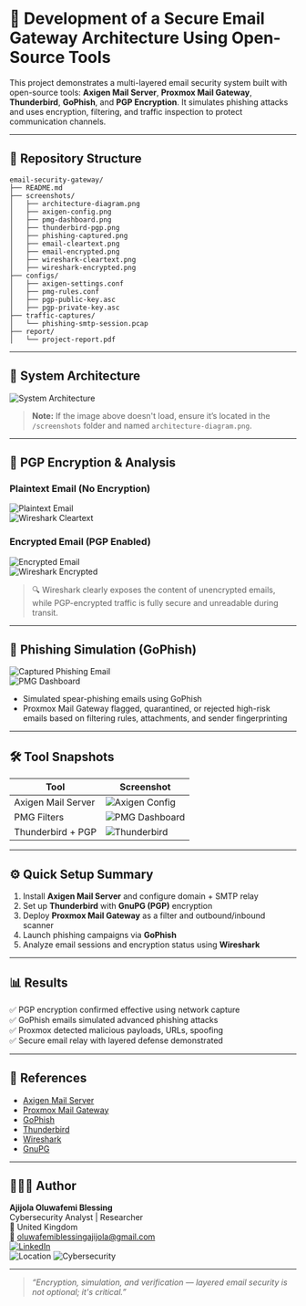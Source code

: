 # 🔐 Development of a Secure Email Gateway Architecture Using Open-Source Tools

This project demonstrates a multi-layered email security system built with open-source tools: **Axigen Mail Server**, **Proxmox Mail Gateway**, **Thunderbird**, **GoPhish**, and **PGP Encryption**. It simulates phishing attacks and uses encryption, filtering, and traffic inspection to protect communication channels.

---

## 📁 Repository Structure

```
email-security-gateway/
├── README.md
├── screenshots/
│   ├── architecture-diagram.png
│   ├── axigen-config.png
│   ├── pmg-dashboard.png
│   ├── thunderbird-pgp.png
│   ├── phishing-captured.png
│   ├── email-cleartext.png
│   ├── email-encrypted.png
│   ├── wireshark-cleartext.png
│   ├── wireshark-encrypted.png
├── configs/
│   ├── axigen-settings.conf
│   ├── pmg-rules.conf
│   ├── pgp-public-key.asc
│   ├── pgp-private-key.asc
├── traffic-captures/
│   └── phishing-smtp-session.pcap
├── report/
│   └── project-report.pdf
```

---

## 🧠 System Architecture

![System Architecture](screenshots/architecture-diagram.png)

> **Note:** If the image above doesn't load, ensure it’s located in the `/screenshots` folder and named `architecture-diagram.png`.

---

## 🔐 PGP Encryption & Analysis

### Plaintext Email (No Encryption)

![Plaintext Email](screenshots/email-cleartext.png)  
![Wireshark Cleartext](screenshots/wireshark-cleartext.png)

### Encrypted Email (PGP Enabled)

![Encrypted Email](screenshots/email-encrypted.png)  
![Wireshark Encrypted](screenshots/wireshark-encrypted.png)

> 🔍 Wireshark clearly exposes the content of unencrypted emails, while PGP-encrypted traffic is fully secure and unreadable during transit.

---

## 🚨 Phishing Simulation (GoPhish)

![Captured Phishing Email](screenshots/phishing-captured.png)  
![PMG Dashboard](screenshots/pmg-dashboard.png)

- Simulated spear-phishing emails using GoPhish
- Proxmox Mail Gateway flagged, quarantined, or rejected high-risk emails based on filtering rules, attachments, and sender fingerprinting

---

## 🛠 Tool Snapshots

| Tool               | Screenshot |
|--------------------|------------|
| Axigen Mail Server | ![Axigen Config](screenshots/axigen-config.png) |
| PMG Filters        | ![PMG Dashboard](screenshots/pmg-dashboard.png) |
| Thunderbird + PGP  | ![Thunderbird](screenshots/thunderbird-pgp.png) |

---

## ⚙️ Quick Setup Summary

1. Install **Axigen Mail Server** and configure domain + SMTP relay
2. Set up **Thunderbird** with **GnuPG (PGP)** encryption
3. Deploy **Proxmox Mail Gateway** as a filter and outbound/inbound scanner
4. Launch phishing campaigns via **GoPhish**
5. Analyze email sessions and encryption status using **Wireshark**

---

## 📊 Results

✅ PGP encryption confirmed effective using network capture  
✅ GoPhish emails simulated advanced phishing attacks  
✅ Proxmox detected malicious payloads, URLs, spoofing  
✅ Secure email relay with layered defense demonstrated

---

## 📘 References

- [Axigen Mail Server](https://www.axigen.com/mail-server/)
- [Proxmox Mail Gateway](https://www.proxmox.com/en/proxmox-mail-gateway)
- [GoPhish](https://getgophish.com/)
- [Thunderbird](https://www.thunderbird.net/)
- [Wireshark](https://www.wireshark.org/)
- [GnuPG](https://gnupg.org/)

---

## 👨🏽‍💻 Author

**Ajijola Oluwafemi Blessing**  
Cybersecurity Analyst | Researcher  
📍 United Kingdom  
📧 oluwafemiblessingajijola@gmail.com  
[![LinkedIn](https://img.shields.io/badge/LinkedIn-Profile-blue?logo=linkedin&style=flat-square)](https://www.linkedin.com/in/ajijola-oluwafemi-ba839712a/)  
![Location](https://img.shields.io/badge/Based_in-United_Kingdom-007EC6?style=flat-square)
![Cybersecurity](https://img.shields.io/badge/Role-Cybersecurity_Analyst-success?style=flat-square)

---

> _“Encryption, simulation, and verification — layered email security is not optional; it's critical.”_
